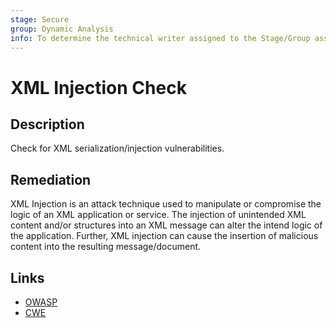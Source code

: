 ```yaml
---
stage: Secure
group: Dynamic Analysis
info: To determine the technical writer assigned to the Stage/Group associated with this page, see https://handbook.gitlab.com/handbook/product/ux/technical-writing/#assignments
---
```


# XML Injection Check

## Description

Check for XML serialization/injection vulnerabilities.

## Remediation

XML Injection is an attack technique used to manipulate or compromise the logic of an XML application or service. The injection of unintended XML content and/or structures into an XML message can alter the intend logic of the application. Further, XML injection can cause the insertion of malicious content into the resulting message/document.

## Links

- [OWASP](https://owasp.org/Top10/A03_2021-Injection)
- [CWE](https://cwe.mitre.org/data/definitions/91.html)
